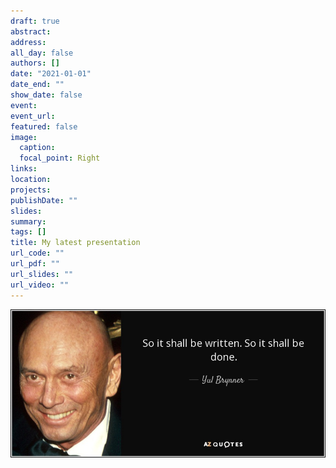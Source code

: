 ```yaml
---
draft: true
abstract: 
address:
all_day: false
authors: []
date: "2021-01-01"
date_end: ""
show_date: false
event: 
event_url: 
featured: false
image:
  caption: 
  focal_point: Right
links:
location: 
projects:
publishDate: ""
slides: 
summary: 
tags: []
title: My latest presentation
url_code: ""
url_pdf: ""
url_slides: ""
url_video: ""
---
```

![](images/quote-so-it-shall-be-written-so-it-shall-be-done-yul-brynner-135-89-69.jpg)